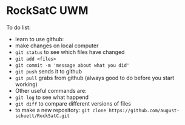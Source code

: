 # RockSatC UWM

To do list:
* learn to use github:
 * make changes on local computer
 * `git status` to see which files have changed
 * `git add <files>`
 * `git commit -m 'message about what you did'`
 * `git push` sends it to github
 * `git pull` grabs from github (always good to do before you start working)
 * Other useful commands are:
  * `git log` to see what happend
  * `git diff` to compare different versions of files
 * to make a new repository: `git clone https://github.com/august-schuett/RockSatC.git`
